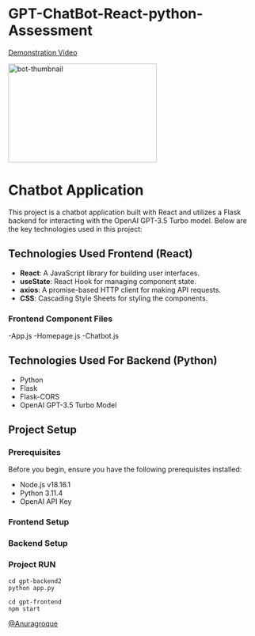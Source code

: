 # GPT-ChatBot-React-python-Assessment

[Demonstration Video](https://drive.google.com/file/d/1_dkxKi7VwoRcwdrrqsg4rd72L8Gqzu2T/view?usp=sharing)


<img src="https://github.com/AnuragRoque/GPT-ChatBot-React-python-Assessment/assets/41073466/3dcfc1b4-5856-4c35-87e7-994530937684" alt="bot-thumbnail" width="300" height="200" />

# Chatbot Application

This project is a chatbot application built with React and utilizes a Flask backend for interacting with the OpenAI GPT-3.5 Turbo model. Below are the key technologies used in this project:

## Technologies Used Frontend (React)

- **React**: A JavaScript library for building user interfaces.
- **useState**: React Hook for managing component state.
- **axios**: A promise-based HTTP client for making API requests.
- **CSS**: Cascading Style Sheets for styling the components.

### Frontend Component Files
-App.js
-Homepage.js
-Chatbot.js

## Technologies Used For Backend (Python)
- Python
- Flask
- Flask-CORS
- OpenAI GPT-3.5 Turbo Model

## Project Setup

### Prerequisites

Before you begin, ensure you have the following prerequisites installed:

- Node.js v18.16.1
- Python 3.11.4
- OpenAI API Key

### Frontend Setup

### Backend Setup

### Project RUN
```shell
cd gpt-backend2
python app.py
```
```shell
cd gpt-frontend
npm start
```


[@Anuragroque](https://github.com/AnuragRoque/)



